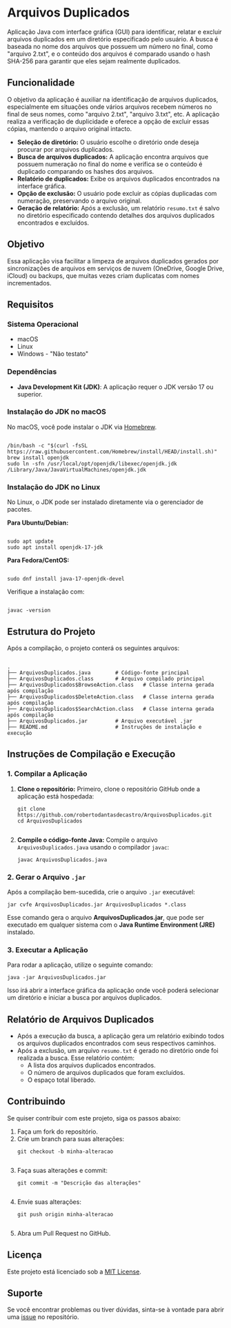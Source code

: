 <!DOCTYPE html>
<html lang="pt-br">
<head>
    <meta charset="UTF-8">
    <meta name="viewport" content="width=device-width, initial-scale=1.0">
    
</head>
<body>

<h1>Arquivos Duplicados</h1>

<p>Aplicação Java com interface gráfica (GUI) para identificar, relatar e excluir arquivos duplicados em um diretório especificado pelo usuário. A busca é baseada no nome dos arquivos que possuem um número no final, como "arquivo 2.txt", e o conteúdo dos arquivos é comparado usando o hash SHA-256 para garantir que eles sejam realmente duplicados.</p>

<h2>Funcionalidade</h2>

<p>O objetivo da aplicação é auxiliar na identificação de arquivos duplicados, especialmente em situações onde vários arquivos recebem números no final de seus nomes, como "arquivo 2.txt", "arquivo 3.txt", etc. A aplicação realiza a verificação de duplicidade e oferece a opção de excluir essas cópias, mantendo o arquivo original intacto.</p>

<ul>
  <li><strong>Seleção de diretório:</strong> O usuário escolhe o diretório onde deseja procurar por arquivos duplicados.</li>
  <li><strong>Busca de arquivos duplicados:</strong> A aplicação encontra arquivos que possuem numeração no final do nome e verifica se o conteúdo é duplicado comparando os hashes dos arquivos.</li>
  <li><strong>Relatório de duplicados:</strong> Exibe os arquivos duplicados encontrados na interface gráfica.</li>
  <li><strong>Opção de exclusão:</strong> O usuário pode excluir as cópias duplicadas com numeração, preservando o arquivo original.</li>
  <li><strong>Geração de relatório:</strong> Após a exclusão, um relatório <code>resumo.txt</code> é salvo no diretório especificado contendo detalhes dos arquivos duplicados encontrados e excluídos.</li>
</ul>

<h2>Objetivo</h2>

<p>Essa aplicação visa facilitar a limpeza de arquivos duplicados gerados por sincronizações de arquivos em serviços de nuvem (OneDrive, Google Drive, iCloud) ou backups, que muitas vezes criam duplicatas com nomes incrementados.</p>

<h2>Requisitos</h2>

<h3>Sistema Operacional</h3>
<ul>
  <li>macOS</li>
  <li>Linux</li>
  <li>Windows - "Não testato"</li>
</ul>

<h3>Dependências</h3>

<ul>
  <li><strong>Java Development Kit (JDK)</strong>: A aplicação requer o JDK versão 17 ou superior.</li>
</ul>

<h3>Instalação do JDK no macOS</h3>

<p>No macOS, você pode instalar o JDK via <a href="https://brew.sh/">Homebrew</a>.</p>

<pre><code>
/bin/bash -c "$(curl -fsSL https://raw.githubusercontent.com/Homebrew/install/HEAD/install.sh)"
brew install openjdk
sudo ln -sfn /usr/local/opt/openjdk/libexec/openjdk.jdk /Library/Java/JavaVirtualMachines/openjdk.jdk
</code></pre>

<h3>Instalação do JDK no Linux</h3>

<p>No Linux, o JDK pode ser instalado diretamente via o gerenciador de pacotes.</p>

<p><strong>Para Ubuntu/Debian:</strong></p>

<pre><code>
sudo apt update
sudo apt install openjdk-17-jdk
</code></pre>

<p><strong>Para Fedora/CentOS:</strong></p>

<pre><code>
sudo dnf install java-17-openjdk-devel
</code></pre>

<p>Verifique a instalação com:</p>

<pre><code>
javac -version
</code></pre>

<h2>Estrutura do Projeto</h2>

<p>Após a compilação, o projeto conterá os seguintes arquivos:</p>

<pre><code>
.
├── ArquivosDuplicados.java        # Código-fonte principal
├── ArquivosDuplicados.class       # Arquivo compilado principal
├── ArquivosDuplicados$BrowseAction.class   # Classe interna gerada após compilação
├── ArquivosDuplicados$DeleteAction.class   # Classe interna gerada após compilação
├── ArquivosDuplicados$SearchAction.class   # Classe interna gerada após compilação
├── ArquivosDuplicados.jar         # Arquivo executável .jar
├── README.md                      # Instruções de instalação e execução
</code></pre>

<h2>Instruções de Compilação e Execução</h2>

<h3>1. Compilar a Aplicação</h3>

<ol>
  <li><strong>Clone o repositório:</strong> Primeiro, clone o repositório GitHub onde a aplicação está hospedada:</li>
  <pre><code>git clone https://github.com/robertodantasdecastro/ArquivosDuplicados.git
cd ArquivosDuplicados
  </code></pre>
  
  <li><strong>Compile o código-fonte Java:</strong> Compile o arquivo <code>ArquivosDuplicados.java</code> usando o compilador <code>javac</code>:</li>
  <pre><code>javac ArquivosDuplicados.java</code></pre>
</ol>

<h3>2. Gerar o Arquivo <code>.jar</code></h3>

<p>Após a compilação bem-sucedida, crie o arquivo <code>.jar</code> executável:</p>

<pre><code>jar cvfe ArquivosDuplicados.jar ArquivosDuplicados *.class
</code></pre>

<p>Esse comando gera o arquivo <strong>ArquivosDuplicados.jar</strong>, que pode ser executado em qualquer sistema com o <strong>Java Runtime Environment (JRE)</strong> instalado.</p>

<h3>3. Executar a Aplicação</h3>

<p>Para rodar a aplicação, utilize o seguinte comando:</p>

<pre><code>java -jar ArquivosDuplicados.jar</code></pre>

<p>Isso irá abrir a interface gráfica da aplicação onde você poderá selecionar um diretório e iniciar a busca por arquivos duplicados.</p>

<h2>Relatório de Arquivos Duplicados</h2>

<ul>
  <li>Após a execução da busca, a aplicação gera um relatório exibindo todos os arquivos duplicados encontrados com seus respectivos caminhos.</li>
  <li>Após a exclusão, um arquivo <code>resumo.txt</code> é gerado no diretório onde foi realizada a busca. Esse relatório contém:
    <ul>
      <li>A lista dos arquivos duplicados encontrados.</li>
      <li>O número de arquivos duplicados que foram excluídos.</li>
      <li>O espaço total liberado.</li>
    </ul>
  </li>
</ul>

<h2>Contribuindo</h2>

<p>Se quiser contribuir com este projeto, siga os passos abaixo:</p>

<ol>
  <li>Faça um fork do repositório.</li>
  <li>Crie um branch para suas alterações:
  <pre><code>git checkout -b minha-alteracao
  </code></pre>
  </li>
  <li>Faça suas alterações e commit:
  <pre><code>git commit -m "Descrição das alterações"
  </code></pre>
  </li>
  <li>Envie suas alterações:
  <pre><code>git push origin minha-alteracao
  </code></pre>
  </li>
  <li>Abra um Pull Request no GitHub.</li>
</ol>

<h2>Licença</h2>

<p>Este projeto está licenciado sob a <a href="LICENSE">MIT License</a>.</p>

<h2>Suporte</h2>

<p>Se você encontrar problemas ou tiver dúvidas, sinta-se à vontade para abrir uma <a href="https://github.com/robertodantasdecastro/ArquivosDuplicados/issues">issue</a> no repositório.</p>

</body>
</html>
